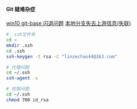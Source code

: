 #### Git 疑难杂症

[win10 git-base 闪退问题](https://blog.csdn.net/liruda/article/details/79382822)
[本地分支失去上游信息(失联)](https://blog.csdn.net/jym_ycc/article/details/73485839)

```bash
# .ssh文件夹
cd ~
mkdir .ssh
cd .ssh
ssh-keygen -t rsa -C "linzechao44@163.com"
```

```bash
# 代理问题
cd ~/.ssh
ssh-agent -s
```

```bash
# 权限问题
cd ~/.ssh
chmod 700 id_rsa
```
